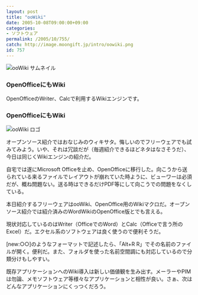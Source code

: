 ```yaml
---
layout: post
title: "ooWiki"
date: 2005-10-08T09:00:00+09:00
categories:
- ソフトウェア
permalink: /2005/10/755/
catch: http://image.moongift.jp/intro/oowiki.png
id: 757
---
```

 ![ooWiki サムネイル](http://image.moongift.jp/intro/oowiki.s.png "ooWiki サムネイル")
  

### OpenOfficeにもWiki
  
OpenOfficeのWriter、Calcで利用するWikiエンジンです。  
<!--more-->  

### OpenOfficeにもWiki
  

![ooWiki ロゴ](http://image.moongift.jp/intro/oowiki.png "ooWiki ロゴ")

  

オープンソース紹介ではおなじみのウィキサタ。悔しいのでフリーウェアでも試みてみよう。いや、それは冗談だが（毎週紹介できるほどネタはなさそうだ）、今日は同じくWikiエンジンの紹介だ。

  

自宅では遂にMicrosoft Officeを止め、OpenOfficeに移行した。向こうから送られている来るファイルでレイアウトが崩れていた時ように、ビューワーは必須だが、概ね問題ない。送る時はできるだけPDF等にして向こうでの問題をなくしている。

  

本日紹介するフリーウェアはooWiki、OpenOffice用のWikiマクロだ。オープンソース紹介では紹介済みのWordWikiのOpenOffice版とでも言える。

  

現状対応しているのはWriter（OfficeでのWord）とCalc（Officeで言う所のExcel）だ。エクセル系のソフトウェアは良く使うので便利そうだ。

  

[new:○○]のようなフォーマットで記述したら、「Alt+R R」でその名前のファイルが開く。便利だ。また、フォルダを使った名前空間調にも対応しているので分類分けもしやすい。

  

既存アプリケーションへのWiki導入は新しい価値観を生み出す。メーラーやPIMは勿論、メモソフトウェア等様々なアプリケーションと相性が良い。さぁ、次はどんなアプリケーションにくっつくだろう。

